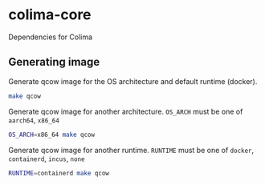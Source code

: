 # colima-core

Dependencies for Colima

## Generating image

Generate qcow image for the OS architecture and default runtime (docker).

```sh
make qcow
```

Generate qcow image for another architecture. `OS_ARCH` must be one of `aarch64`, `x86_64`

```sh
OS_ARCH=x86_64 make qcow
```

Generate qcow image for another runtime. `RUNTIME` must be one of `docker`, `containerd`, `incus`, `none`

```sh
RUNTIME=containerd make qcow
```
